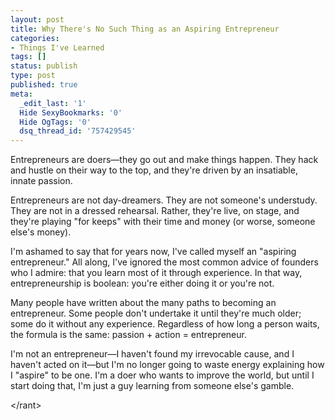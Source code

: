 ```yaml
---
layout: post
title: Why There's No Such Thing as an Aspiring Entrepreneur
categories:
- Things I've Learned
tags: []
status: publish
type: post
published: true
meta:
  _edit_last: '1'
  Hide SexyBookmarks: '0'
  Hide OgTags: '0'
  dsq_thread_id: '757429545'
---
```

Entrepreneurs are doers—they go out and make things happen. They hack and hustle on their way to the top, and they're driven by an insatiable, innate passion.

Entrepreneurs are not day-dreamers. They are not someone's understudy. They are not in a dressed rehearsal. Rather, they're live, on stage, and they're playing "for keeps" with their time and money (or worse, someone else's money).

I'm ashamed to say that for years now, I've called myself an "aspiring entrepreneur." All along, I've ignored the most common advice of founders who I admire: that you learn most of it through experience. In that way, entrepreneurship is boolean: you're either doing it or you're not.

Many people have written about the many paths to becoming an entrepreneur. Some people don't undertake it until they're much older; some do it without any experience. Regardless of how long a person waits, the formula is the same: passion + action = entrepreneur.

I'm not an entrepreneur—I haven't found my irrevocable cause, and I haven't acted on it—but I'm no longer going to waste energy explaining how I "aspire" to be one. I'm a doer who wants to improve the world, but until I start doing that, I'm just a guy learning from someone else's gamble.

&lt;/rant&gt;
